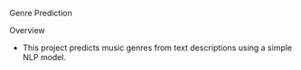 Genre Prediction

Overview
  - This project predicts music genres from text descriptions using a simple NLP model.  
